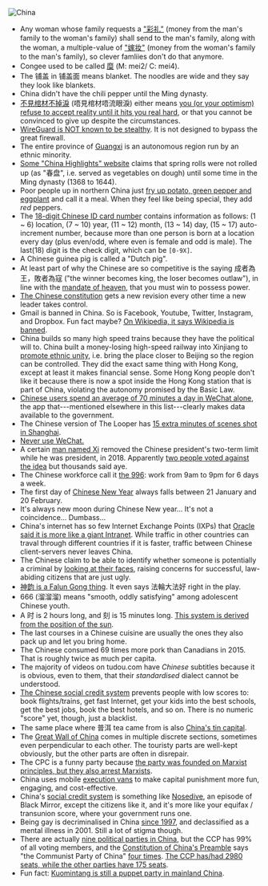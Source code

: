 ![China](https://i.imgur.com/eBrhm2h.jpg)

- Any woman whose family requests a ["彩礼"](https://baike.baidu.com/item/%E5%BD%A9%E7%A4%BC/81908) (money from the man's family to the woman's family) shall send to the man's family, along with the woman, a multiple-value of ["嫁妆"](https://baike.baidu.com/item/%E5%AB%81%E5%A6%86/4594) (money from the woman's family to the man's family), so clever famliies don't do that anymore.
- Congee used to be called [糜](http://www.cantonese.sheik.co.uk/dictionary/characters/8045/) (M: mei2/ C: mei4).
- The 铺盖 in 铺盖面 means blanket. The noodles are wide and they say they look like blankets.
- China didn't have the chili pepper until the Ming dynasty.
- [不見棺材不掉淚](https://en.wiktionary.org/wiki/%E4%B8%8D%E8%A6%8B%E6%A3%BA%E6%9D%90%E4%B8%8D%E6%8E%89%E6%B7%9A) (唔見棺材唔流眼淚) either means [you (or your optimism) refuse to accept reality until it hits you real hard](https://news.rthk.hk/rthk/ch/component/k2/1518681-20200403.htm), or that you cannot be convinced to give up despite the circumstances.
- [WireGuard is NOT known to be stealthy](https://www.reddit.com/r/Android/comments/f67mb9/firefox_releases_android_app_for_its_vpn_service/fi3fk0a/). It is not designed to bypass the great firewall.
- The entire province of [Guangxi](https://en.wikipedia.org/wiki/Guangxi) is an autonomous region run by an ethnic minority.
- [Some "China Highlights" website](https://www.chinahighlights.com/travelguide/chinese-food/spring-rolls.htm) claims that spring rolls were not rolled up (as "春盘", i.e. served as vegetables on dough) until some time in the Ming dynasty (1368 to 1644).
- Poor people up in northern China just [fry up potato, green pepper and eggplant](https://baike.baidu.com/item/%E5%9C%B0%E4%B8%89%E9%B2%9C/32207) and call it a meal. When they feel like being special, they add *red* peppers.
- The [18-digit Chinese ID card number](https://www.youtube.com/watch?v=zsCuJapNoZM) contains information as follows: (1 ~ 6) location, (7 ~ 10) year, (11 ~ 12) month, (13 ~ 14) day, (15 ~ 17) auto-increment number, because more than one person is born at a location every day (plus even/odd, where even is female and odd is male). The last(18) digit is the check digit, which can be `[0-9X]`.
- A Chinese guinea pig is called a "Dutch pig".
- At least part of why the Chinese are so competitive is the saying 成者為王，敗者為寇 ("the winner becomes king, the loser becomes outlaw"), in line with the [mandate of heaven](https://en.wikipedia.org/wiki/Mandate_of_Heaven), that you must win to possess power.
- [The Chinese constitution](https://en.wikipedia.org/wiki/Constitution_of_the_People%27s_Republic_of_China#1982_Constitution) gets a new revision every other time a new leader takes control.
- Gmail is banned in China. So is Facebook, Youtube, Twitter, Instagram, and Dropbox. Fun fact maybe? [On Wikipedia, it says Wikipedia is banned](https://en.wikipedia.org/wiki/Websites_blocked_in_mainland_China).
- China builds so many high speed trains because they have the political will to. China built a money-losing high-speed railway into Xinjiang to [promote ethnic unity](https://www.youtube.com/watch?v=0JDoll8OEFE), i.e. bring the place closer to Beijing so the region can be controlled. They did the exact same thing with Hong Kong, except at least it makes financial sense. Some Hong Kong people don't like it because there is now a spot inside the Hong Kong station that is part of China, violating the autonomy promised by the Basic Law.
- [Chinese users spend an average of 70 minutes a day in WeChat alone](https://www.dragonsocial.net/blog/social-media-in-china/), the app that---mentioned elsewhere in this list---clearly makes data available to the government.
- The Chinese version of The Looper has [15 extra minutes of scenes shot in Shanghai](https://www.youtube.com/watch?v=8R-FQTY4KJk).
- [Never use WeChat.](http://www.moneycontrol.com/news/business/companies/wechat-confirms-that-it-makes-all-private-user-data-available-to-the-chinese-government-2391847.html)
- A certain [man named Xi](https://en.wikipedia.org/wiki/Xi_Jinping) removed the Chinese president's two-term limit while he was president, in 2018. Apparently [two people voted against the idea](https://www.bbc.com/news/world-asia-china-43361276) but thousands said aye.
- The Chinese workforce call it [the 996](http://www.bbc.com/capital/story/20180508-young-chinese-are-sick-of-working-overtime): work from 9am to 9pm for 6 days a week.
- The first day of [Chinese New Year](https://en.wikipedia.org/wiki/Chinese_New_Year) always falls between 21 January and 20 February.
- It's always new moon during Chinese New year... It's not a coincidence... Dumbass...
- China's internet has so few Internet Exchange Points (IXPs) that [Oracle said it is more like a giant Intranet](https://www.zdnet.com/article/oracle-chinas-internet-is-designed-more-like-an-intranet/). While traffic in other countries can traval through different countries if it is faster, traffic between Chinese client-servers never leaves China.
- The Chinese claim to be able to identify whether someone is potentially a criminal by [looking at their faces](https://www.technologyreview.com/s/602955/neural-network-learns-to-identify-criminals-by-their-faces/), raising concerns for successful, law-abiding citizens that are just ugly.
- [神韵 is a Falun Gong thing](https://www.scpr.org/news/2018/04/27/82543/shen-yun-chinese-falun-gong/). It even says 法輪大法好 right in the play.
- 666 (溜溜溜) means "smooth, oddly satisfying" among adolescent Chinese youth.
- A 时 is 2 hours long, and 刻 is 15 minutes long. [This system is derived from the position of the sun](https://en.wikipedia.org/wiki/Traditional_Chinese_timekeeping).
- The last courses in a Chinese cuisine are usually the ones they also pack up and let you bring home.
- The Chinese consumed 69 times more pork than Canadians in 2015. That is roughly twice as much per capita.
- The majority of videos on tudou.com have _Chinese_ subtitles because it is obvious, even to them, that their _standardised_ dialect cannot be understood.
- [The Chinese social credit system](https://www.businessinsider.com/china-social-credit-system-punishments-and-rewards-explained-2018-4) prevents people with low scores to: book flights/trains, get fast Internet, get your kids into the best schools, get the best jobs, book the best hotels, and so on. There is no numeric "score" yet, though, just a blacklist.
- The same place where 普洱 tea came from is also [China's tin capital](https://en.wikipedia.org/wiki/Gejiu).
- The [Great Wall of China](https://en.wikipedia.org/wiki/Great_Wall_of_China) comes in multiple discrete sections, sometimes even perpendicular to each other. The touristy parts are well-kept obviously, but the other parts are often in disrepair.
- The CPC is a funny party because [the party was founded on Marxist principles, but they also arrest Marxists](https://www.npr.org/2018/11/21/669509554/in-china-the-communist-partys-latest-unlikely-target-young-marxists).
- China uses mobile [execution vans](https://en.wikipedia.org/wiki/Execution_van) to make capital punishment more fun, engaging, and cost-effective.
- China's [social credit system](https://en.wikipedia.org/wiki/Social_Credit_System) is something like [Nosedive](https://en.wikipedia.org/wiki/Nosedive#Comparisons_to_Social_Credit_System), an episode of Black Mirror, except the citizens like it, and it's more like your equifax / transunion score, where your government runs one.
- Being gay is decriminalised in China [since 1997](https://en.wikipedia.org/wiki/LGBT_rights_in_China), and declassified as a mental illness in 2001. Still a lot of stigma though.
- There are actually [nine political parties in China](https://en.wikipedia.org/wiki/List_of_political_parties_in_China), but the CCP has 99% of all voting members, and the [Constitution of China's Preamble](https://en.wikipedia.org/wiki/Constitution_of_the_People%27s_Republic_of_China) says "the Communist Party of China" [four times](http://en.people.cn/constitution/constitution.html). [The CCP has/had 2980 seats, while the other parties have 175 seats](https://en.wikipedia.org/wiki/13th_National_People%27s_Congress).
- Fun fact: [Kuomintang is still a puppet party in mainland China](https://en.wikipedia.org/wiki/Revolutionary_Committee_of_the_Chinese_Kuomintang).

